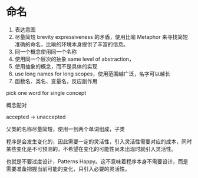 # 命名

1. 表达意图
1. 尽量简短 brevity expressiveness 的矛盾，使用比喻 Metaphor 来寻找简短准确的命名，比喻的环境本身提供了丰富的信息。
1. 同一个概念使用同一个名称
1. 使用同一个层次的抽象 same level of abstraction，
1. 使用抽象的概念，而不是具体的实现
1. use long names for long scopes，使用范围越广泛，名字可以越长
1. 函数名、类名、变量名，反应副作用

pick one word for single concept

概念配对

accepted -> unaccepted

父类的名称尽量简短，使用一到两个单词组成，子类

程序是会发生变化的，因此需要一定的灵活性，引入灵活性需要对应的成本，同时某些变化是不可预测的，不希望在变化的可能性尚未出现时就引入灵活性。

也就是不要过度设计，Patterns Happy。这不意味着程序本身不需要设计，而是需要准备把握当前可能的变化，只引入必要的灵活性。
